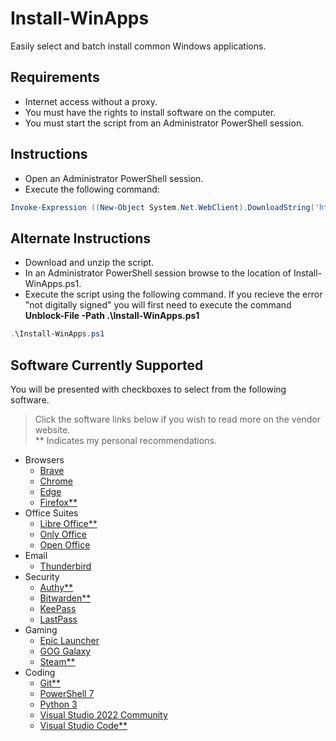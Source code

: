# Install-WinApps

Easily select and batch install common Windows applications.

## Requirements

- Internet access without a proxy.
- You must have the rights to install software on the computer.
- You must start the script from an Administrator PowerShell session.

## Instructions

- Open an Administrator PowerShell session.
- Execute the following command:

```PowerShell
Invoke-Expression ((New-Object System.Net.WebClient).DownloadString('https://raw.githubusercontent.com/TrisBits/Install-WinApps/main/src/Install-WinApps.ps1'))
```

## Alternate Instructions

- Download and unzip the script.
- In an Administrator PowerShell session browse to the location of Install-WinApps.ps1.
- Execute the script using the following command.  If you recieve the error "not digitally signed" you will first need to execute the command **Unblock-File -Path .\Install-WinApps.ps1**

```PowerShell
.\Install-WinApps.ps1
```

## Software Currently Supported

You will be presented with checkboxes to select from the following software.

> Click the software links below if you wish to read more on the vendor website. <br>
> ** Indicates my personal recommendations.

- Browsers
  - [Brave](https://brave.com/features/)
  - [Chrome](https://www.google.com/chrome/browser-features/)
  - [Edge](https://www.microsoft.com/en-us/edge/features)
  - [Firefox**](https://www.mozilla.org/en-US/firefox/features/)
- Office Suites
  - [Libre Office**](https://www.libreoffice.org/discover/libreoffice/)
  - [Only Office](https://www.onlyoffice.com/desktop.aspx)
  - [Open Office](https://www.openoffice.org/why/index.html)
- Email
  - [Thunderbird](https://www.thunderbird.net/en-US/features/)
- Security
  - [Authy**](https://authy.com/)
  - [Bitwarden**](https://bitwarden.com/)
  - [KeePass](https://keepass.info/)
  - [LastPass](https://www.lastpass.com/)
- Gaming
  - [Epic Launcher](https://www.epicgames.com/store/)
  - [GOG Galaxy](https://www.gog.com/)
  - [Steam**](https://store.steampowered.com/)
- Coding
  - [Git**](https://git-scm.com/)
  - [PowerShell 7](https://docs.microsoft.com/en-us/powershell/scripting/whats-new/what-s-new-in-powershell-70)
  - [Python 3](https://www.python.org/)
  - [Visual Studio 2022 Community](https://visualstudio.microsoft.com/vs/community/)
  - [Visual Studio Code**](https://code.visualstudio.com/docs)
